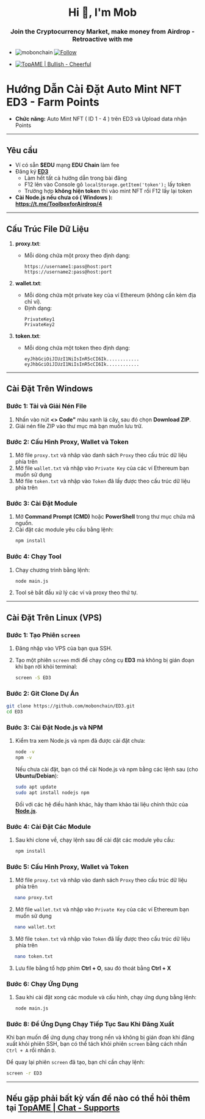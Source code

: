  <h1 align="center">Hi 👋, I'm Mob</h1>
<h3 align="center">Join the Cryptocurrency Market, make money from Airdrop - Retroactive with me</h3>

- <p align="left"> <img src="https://komarev.com/ghpvc/?username=mobonchain&label=Profile%20views&color=0e75b6&style=flat" alt="mobonchain" /> <a href="https://github.com/mobonchain"> <img src="https://img.shields.io/github/followers/mobonchain?label=Follow&style=social" alt="Follow" /> </a> </p>

- [![TopAME | Bullish - Cheerful](https://img.shields.io/badge/TopAME%20|%20Bullish-Cheerful-blue?logo=telegram&style=flat)](https://t.me/xTopAME)

# Hướng Dẫn Cài Đặt Auto Mint NFT ED3 - Farm Points
- **Chức năng:** Auto Mint NFT ( ID 1 - 4 ) trên ED3 và Upload data nhận Points

---

## Yêu cầu

- Ví có sẵn **$EDU** mạng **EDU Chain** làm fee
- Đăng ký **[ED3](https://t.me/xTopAME/2119)**
  -  Làm hết tất cả hướng dẫn trong bài đăng
  -  F12 lên vào Console gõ `localStorage.getItem('token');` lấy token
  -  Trường hợp **không hiện token** thì vào mint NFT rồi F12 lấy lại token
- **Cài Node.js nếu chưa có ( Windows ): https://t.me/ToolboxforAirdrop/4**

---

## Cấu Trúc File Dữ Liệu

1. **proxy.txt**:
   - Mỗi dòng chứa một proxy theo định dạng:
     ```
     https://username1:pass@host:port
     https://username2:pass@host:port
     ```

2. **wallet.txt**:
   - Mỗi dòng chứa một private key của ví Ethereum (không cần kèm địa chỉ ví).
   - Định dạng:
     ```
     PrivateKey1
     PrivateKey2
     ```

3. **token.txt**:
   - Mỗi dòng chứa một token theo định dạng:
     ```
     eyJhbGciOiJIUzI1NiIsInR5cCI6Ik............
     eyJhbGciOiJIUzI1NiIsInR5cCI6Ik............
     ```

---

## Cài Đặt Trên Windows

### Bước 1: Tải và Giải Nén File

1. Nhấn vào nút **<> Code"** màu xanh lá cây, sau đó chọn **Download ZIP**.
2. Giải nén file ZIP vào thư mục mà bạn muốn lưu trữ.

### Bước 2: Cấu Hình Proxy, Wallet và Token

1. Mở file `proxy.txt` và nhâp vào danh sách `Proxy` theo cấu trúc dữ liệu phía trên
2. Mở file `wallet.txt` và nhập vào `Private Key` của các ví Ethereum bạn muốn sử dụng
3. Mở file `token.txt` và nhập vào `Token` đã lấy được theo cấu trúc dữ liệu phía trên

### Bước 3: Cài Đặt Module

1. Mở **Command Prompt (CMD)** hoặc **PowerShell** trong thư mục chứa mã nguồn.
2. Cài đặt các module yêu cầu bằng lệnh:
   ```bash
   npm install
   ```

### Bước 4: Chạy Tool

1. Chạy chương trình bằng lệnh:
   ```bash
   node main.js
   ```
2. Tool sẽ bắt đầu xử lý các ví và proxy theo thứ tự.

---

## Cài Đặt Trên Linux (VPS)

### Bước 1: Tạo Phiên `screen`

1. Đăng nhập vào VPS của bạn qua SSH.

2. Tạo một phiên `screen` mới để chạy công cụ **ED3** mà không bị gián đoạn khi bạn rời khỏi terminal:

   ```bash
   screen -S ED3
   ```

### Bước 2: Git Clone Dự Án

   ```bash
   git clone https://github.com/mobonchain/ED3.git
   cd ED3
   ```

### Bước 3: Cài Đặt Node.js và NPM

1. Kiểm tra xem Node.js và npm đã được cài đặt chưa:

   ```bash
   node -v
   npm -v
   ```

   Nếu chưa cài đặt, bạn có thể cài Node.js và npm bằng các lệnh sau (cho **Ubuntu/Debian**):

   ```bash
   sudo apt update
   sudo apt install nodejs npm
   ```

   Đối với các hệ điều hành khác, hãy tham khảo tài liệu chính thức của **[Node.js](https://nodejs.org/en/)**.

### Bước 4: Cài Đặt Các Module

1. Sau khi clone về, chạy lệnh sau để cài đặt các module yêu cầu:

   ```bash
   npm install
   ```

### Bước 5: Cấu Hình Proxy, Wallet và Token

1. Mở file `proxy.txt` và nhâp vào danh sách `Proxy` theo cấu trúc dữ liệu phía trên
```bash
   nano proxy.txt
```
2. Mở file `wallet.txt` và nhập vào `Private Key` của các ví Ethereum bạn muốn sử dụng
```bash
   nano wallet.txt
```
3. Mở file `token.txt` và nhập vào `Token` đã lấy được theo cấu trúc dữ liệu phía trên
```bash
   nano token.txt
```

3. Lưu file bằng tổ hợp phím **Ctrl + O**, sau đó thoát bằng **Ctrl + X**

### Bước 6: Chạy Ứng Dụng

1. Sau khi cài đặt xong các module và cấu hình, chạy ứng dụng bằng lệnh:

   ```bash
   node main.js
   ```

### Bước 8: Để Ứng Dụng Chạy Tiếp Tục Sau Khi Đăng Xuất

Khi bạn muốn để ứng dụng chạy trong nền và không bị gián đoạn khi đăng xuất khỏi phiên SSH, bạn có thể tách khỏi phiên `screen` bằng cách nhấn `Ctrl + A` rồi nhấn `D`.

Để quay lại phiên `screen` đã tạo, bạn chỉ cần chạy lệnh:

```bash
screen -r ED3
```

---

## Nếu gặp phải bất kỳ vấn đề nào có thể hỏi thêm tại **[TopAME | Chat - Supports](https://t.me/yTopAME)**

